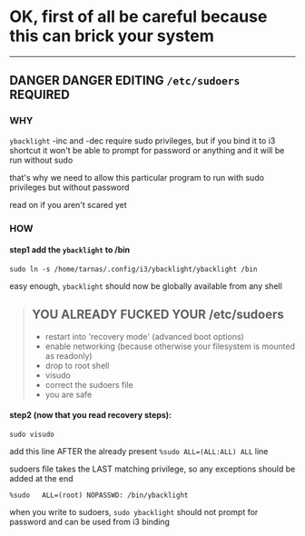 # OK, first of all be careful because this can brick your system

---

## DANGER DANGER EDITING `/etc/sudoers` REQUIRED

### WHY

`ybacklight` -inc and -dec require sudo privileges, but if you bind it to i3 shortcut
it won't be able to prompt for password or anything and it will be run without sudo

that's why we need to allow this particular program to run with sudo privileges
but without password

read on if you aren't scared yet

### HOW

#### step1 add the `ybacklight` to /bin

```
sudo ln -s /home/tarnas/.config/i3/ybacklight/ybacklight /bin
```

easy enough, `ybacklight` should now be globally available from any shell

> ## YOU ALREADY FUCKED YOUR /etc/sudoers
>
> - restart into 'recovery mode' (advanced boot options)
> - enable networking (because otherwise your filesystem is mounted as readonly)
> - drop to root shell
> - visudo
> - correct the sudoers file
> - you are safe

#### step2 (now that you read recovery steps):

```
sudo visudo
```

add this line AFTER the already present `%sudo ALL=(ALL:ALL) ALL` line

sudoers file takes the LAST matching privilege, so any exceptions should be added at the end

```
%sudo   ALL=(root) NOPASSWD: /bin/ybacklight
```

when you write to sudoers, `sudo ybacklight` should not prompt for password
and can be used from i3 binding
